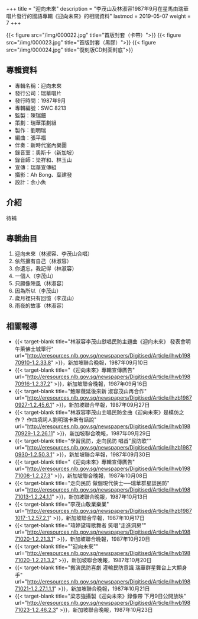 +++
title = "迎向未來"
description = "李茂山及林淑容1987年9月在星馬由瑞華唱片發行的國語專輯《迎向未來》的相關資料"
lastmod = 2019-05-07
weight = 7
+++

{{< figure src="/img/000022.jpg"  title="首版封套（卡帶）">}}
{{< figure src="/img/000023.jpg"  title="首版封套（黑膠）">}}
{{< figure src="/img/000024.jpg" title="復刻版CD封面封底">}}

## 專輯資料

* 專輯名稱：迎向未來
* 發行公司：瑞華唱片
* 發行時間：1987年9月
* 專輯編號：SWC 8213
* 監製：陳瑞鈿
* 策劃：瑞華策劃組
* 製作：劉明瑞
* 編曲：張平福
* 伴奏：新時代室內樂團
* 錄音室：奧斯卡（新加坡）
* 錄音師：梁祥和、林玉山
* 宣傳：瑞華宣傳組
* 攝影：Ah Bong、葉建發
* 設計：余小魚

## 介紹

待補


## 專輯曲目

1. 迎向未來（林淑容、李茂山合唱）
2. 依然擁有自己（林淑容）
3. 你遺忘，我記得（林淑容）
4. 一個人（李茂山）
5. 只願像陣風（林淑容）
6. 因為所以（李茂山）
7. 歲月裡只有回憶（李茂山）
8. 雨夜的故事（林淑容）

## 相關報導
* {{< target-blank title="林淑容李茂山獻唱民防主題曲《迎向未來》 發表會明午萊佛士城舉行" url="http://eresources.nlb.gov.sg/newspapers/Digitised/Article/lhwb19870910-1.2.33.8" >}}，新加坡聯合晚報，1987年09月10日
* {{< target-blank title="《迎向未來》專輯宣傳廣告" url="http://eresources.nlb.gov.sg/newspapers/Digitised/Article/lhwb19870916-1.2.37.2" >}}，新加坡聯合晚報，1987年09月16日
* {{< target-blank title="鮑翠薇延後來新 淑容茂山再合作" url="http://eresources.nlb.gov.sg/newspapers/Digitised/Article/lhzb19870927-1.2.45.6.1" >}}，新加坡聯合早報，1987年09月27日
* {{< target-blank title="林淑容李茂山主唱民防金曲《迎向未來》是模仿之作？ 作曲填詞人劉明瑞卡斯有話說" url="http://eresources.nlb.gov.sg/newspapers/Digitised/Article/lhwb19870929-1.2.26.11" >}}，新加坡聯合晚報，1987年09月29日
* {{< target-blank title="學習民防，走向民防 唱首\"民防歌\"" url="http://eresources.nlb.gov.sg/newspapers/Digitised/Article/lhzb19870930-1.2.50.3.1" >}}，新加坡聯合早報，1987年09月30日
* {{< target-blank title="《迎向未來》專輯宣傳廣告" url="http://eresources.nlb.gov.sg/newspapers/Digitised/Article/lhwb19871008-1.2.27.3" >}}，新加坡聯合晚報，1987年10月08日
* {{< target-blank title="走向民防 做個現代俠士──瑞華群星談民防" url="http://eresources.nlb.gov.sg/newspapers/Digitised/Article/lhwb19871013-1.2.24.1.1" >}}，新加坡聯合晚報，1987年10月13日
* {{< target-blank title="李茂山敬業樂業" url="http://eresources.nlb.gov.sg/newspapers/Digitised/Article/lhzb19871017-1.2.57.2.1" >}}，新加坡聯合早報，1987年10月17日
* {{< target-blank title="瑋婷黛瑋歌舞者 笑唱\"走進洞房\"" url="http://eresources.nlb.gov.sg/newspapers/Digitised/Article/lhwb19871020-1.2.21.3.1" >}}，新加坡聯合晚報，1987年10月20日
* {{< target-blank title="\"迎向未來\"" url="http://eresources.nlb.gov.sg/newspapers/Digitised/Article/lhwb19871020-1.2.21.3.2" >}}，新加坡聯合晚報，1987年10月20日
* {{< target-blank title="搬演民防喜劇 灌輸民防意識 瑞華群星舞台上大顯身手" url="http://eresources.nlb.gov.sg/newspapers/Digitised/Article/lhwb19871021-1.2.27.1.1.1" >}}，新加坡聯合晚報，1987年10月21日
* {{< target-blank title="梁志強攝製《迎向未來》錄像帶 下月9日公開放映" url="http://eresources.nlb.gov.sg/newspapers/Digitised/Article/lhwb19871023-1.2.46.2.3" >}}，新加坡聯合晚報，1987年10月23日